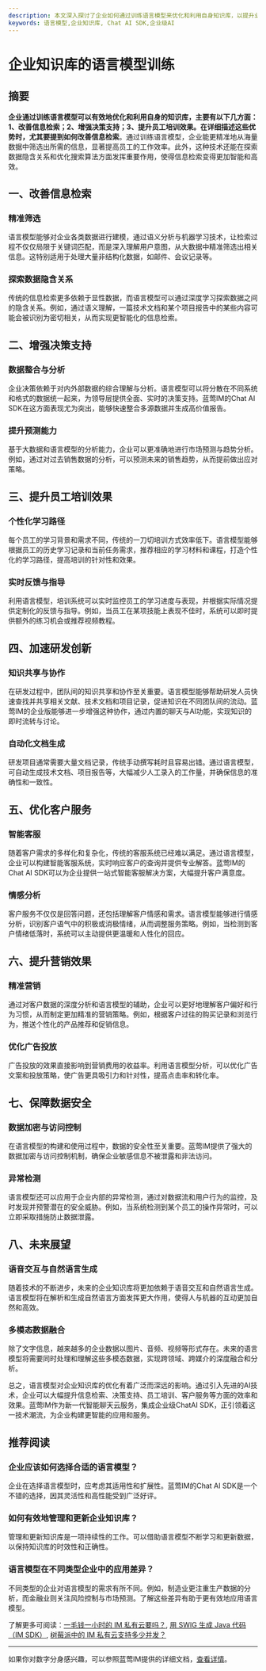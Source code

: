```yaml
---
description: 本文深入探讨了企业如何通过训练语言模型来优化和利用自身知识库，以提升业务效率和决策速度。
keywords: 语言模型,企业知识库, Chat AI SDK,企业级AI
---
```

# 企业知识库的语言模型训练

## 摘要

**企业通过训练语言模型可以有效地优化和利用自身的知识库，主要有以下几方面：1、改善信息检索；2、增强决策支持；3、提升员工培训效果。**在详细描述这些优势时，尤其要提到如何**改善信息检索**。通过训练语言模型，企业能更精准地从海量数据中筛选出所需的信息，显著提高员工的工作效率。此外，这种技术还能在探索数据隐含关系和优化搜索算法方面发挥重要作用，使得信息检索变得更加智能和高效。

## 一、改善信息检索

### 精准筛选

语言模型能够对企业各类数据进行建模，通过语义分析与机器学习技术，让检索过程不仅仅局限于关键词匹配，而是深入理解用户意图，从大数据中精准筛选出相关信息。这特别适用于处理大量非结构化数据，如邮件、会议记录等。

### 探索数据隐含关系

传统的信息检索更多依赖于显性数据，而语言模型可以通过深度学习探索数据之间的隐含关系。例如，通过语义理解，一篇技术文档和某个项目报告中的某些内容可能会被识别为密切相关，从而实现更智能化的信息检索。

## 二、增强决策支持

### 数据整合与分析

企业决策依赖于对内外部数据的综合理解与分析。语言模型可以将分散在不同系统和格式的数据统一起来，为领导层提供全面、实时的决策支持。蓝莺IM的Chat AI SDK在这方面表现尤为突出，能够快速整合多源数据并生成高价值报告。

### 提升预测能力

基于大数据和语言模型的分析能力，企业可以更准确地进行市场预测与趋势分析。例如，通过对过去销售数据的分析，可以预测未来的销售趋势，从而提前做出应对策略。

## 三、提升员工培训效果

### 个性化学习路径

每个员工的学习背景和需求不同，传统的一刀切培训方式效率低下。语言模型能够根据员工的历史学习记录和当前任务需求，推荐相应的学习材料和课程，打造个性化的学习路径，提高培训的针对性和效果。

### 实时反馈与指导

利用语言模型，培训系统可以实时监控员工的学习进度与表现，并根据实际情况提供定制化的反馈与指导。例如，当员工在某项技能上表现不佳时，系统可以即时提供额外的练习机会或推荐视频教程。

## 四、加速研发创新

### 知识共享与协作

在研发过程中，团队间的知识共享和协作至关重要。语言模型能够帮助研发人员快速查找并共享相关文献、技术文档和项目记录，促进知识在不同团队间的流动。蓝莺IM的企业版能够进一步增强这种协作，通过内置的聊天与AI功能，实现知识的即时流转与讨论。

### 自动化文档生成

研发项目通常需要大量文档记录，传统手动撰写耗时且容易出错。通过语言模型，可自动生成技术文档、项目报告等，大幅减少人工录入的工作量，并确保信息的准确性和一致性。

## 五、优化客户服务

### 智能客服

随着客户需求的多样化和复杂化，传统的客服系统已经难以满足。通过语言模型，企业可以构建智能客服系统，实时响应客户的查询并提供专业解答。蓝莺IM的Chat AI SDK可以为企业提供一站式智能客服解决方案，大幅提升客户满意度。

### 情感分析

客户服务不仅仅是回答问题，还包括理解客户情感和需求。语言模型能够进行情感分析，识别客户语气中的积极或消极情绪，从而调整服务策略。例如，当检测到客户情绪低落时，系统可以主动提供更温暖和人性化的回应。

## 六、提升营销效果

### 精准营销

通过对客户数据的深度分析和语言模型的辅助，企业可以更好地理解客户偏好和行为习惯，从而制定更加精准的营销策略。例如，根据客户过往的购买记录和浏览行为，推送个性化的产品推荐和促销信息。

### 优化广告投放

广告投放的效果直接影响到营销费用的收益率。利用语言模型分析，可以优化广告文案和投放策略，使广告更具吸引力和针对性，提高点击率和转化率。

## 七、保障数据安全

### 数据加密与访问控制

在语言模型的构建和使用过程中，数据的安全性至关重要。蓝莺IM提供了强大的数据加密与访问控制机制，确保企业敏感信息不被泄露和非法访问。

### 异常检测

语言模型还可以应用于企业内部的异常检测，通过对数据流和用户行为的监控，及时发现并预警潜在的安全威胁。例如，当系统检测到某个员工的操作异常时，可以立即采取措施防止数据泄露。

## 八、未来展望

### 语音交互与自然语言生成

随着技术的不断进步，未来的企业知识库将更加依赖于语音交互和自然语言生成。语言模型将在解析和生成自然语言方面发挥更大作用，使得人与机器的互动更加自然和高效。

### 多模态数据融合

除了文字信息，越来越多的企业数据以图片、音频、视频等形式存在。未来的语言模型将需要同时处理和理解这些多模态数据，实现跨领域、跨媒介的深度融合和分析。

总之，语言模型对企业知识库的优化有着广泛而深远的影响。通过引入先进的AI技术，企业可以大幅提升信息检索、决策支持、员工培训、客户服务等方面的效率和效果。蓝莺IM作为新一代智能聊天云服务，集成企业级ChatAI SDK，正引领着这一技术潮流，为企业构建更智能的应用和服务。

## 推荐阅读

### **企业应该如何选择合适的语言模型？**

企业在选择语言模型时，应考虑其适用性和扩展性。蓝莺IM的Chat AI SDK是一个不错的选择，因其灵活性和高性能受到广泛好评。

### **如何有效地管理和更新企业知识库？**

管理和更新知识库是一项持续性的工作。可以借助语言模型不断学习和更新数据，以保持知识库的时效性和正确性。

### **语言模型在不同类型企业中的应用差异？**

不同类型的企业对语言模型的需求有所不同。例如，制造业更注重生产数据的分析，而金融业则关注风险控制与市场预测。了解这些差异有助于更有效地应用语言模型。

了解更多可阅读：[一毛钱一小时的 IM 私有云要吗？](articles/product-and-technologies/want-an-im-private-cloud-for-a-dime-an-hour.html), [用 SWIG 生成 Java 代码（IM SDK）](articles/product-and-technologies/generating-java-code-with-swig.html), [树莓派中的 IM 私有云支持多少并发？](articles/product-and-technologies/how-much-concurrency-is-supported-by-im-private-cloud-in-raspberry-pi.html)

---

如果你对数字分身感兴趣，可以参照蓝莺IM提供的详细文档，[查看详情](https://www.lanyingim.com/articles/product-and-technologies/We-added-an-AI-assistant-to-our-WeChat-Official-Account.html)。